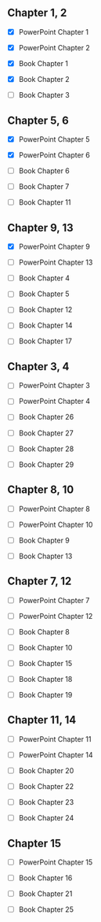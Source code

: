 ## Chapter 1, 2

- [x] PowerPoint Chapter 1
- [x] PowerPoint Chapter 2

- [x] Book Chapter 1
- [x] Book Chapter 2
- [ ] Book Chapter 3

## Chapter 5, 6

- [x] PowerPoint Chapter 5
- [x] PowerPoint Chapter 6

- [ ] Book Chapter 6
- [ ] Book Chapter 7
- [ ] Book Chapter 11

## Chapter 9, 13

- [x] PowerPoint Chapter 9
- [ ] PowerPoint Chapter 13

- [ ] Book Chapter 4
- [ ] Book Chapter 5
- [ ] Book Chapter 12
- [ ] Book Chapter 14
- [ ] Book Chapter 17

## Chapter 3, 4

- [ ] PowerPoint Chapter 3
- [ ] PowerPoint Chapter 4

- [ ] Book Chapter 26
- [ ] Book Chapter 27
- [ ] Book Chapter 28
- [ ] Book Chapter 29

## Chapter 8, 10

- [ ] PowerPoint Chapter 8
- [ ] PowerPoint Chapter 10

- [ ] Book Chapter 9
- [ ] Book Chapter 13

## Chapter 7, 12

- [ ] PowerPoint Chapter 7
- [ ] PowerPoint Chapter 12

- [ ] Book Chapter 8
- [ ] Book Chapter 10
- [ ] Book Chapter 15
- [ ] Book Chapter 18
- [ ] Book Chapter 19

## Chapter 11, 14

- [ ] PowerPoint Chapter 11
- [ ] PowerPoint Chapter 14

- [ ] Book Chapter 20
- [ ] Book Chapter 22
- [ ] Book Chapter 23
- [ ] Book Chapter 24

## Chapter 15

- [ ] PowerPoint Chapter 15

- [ ] Book Chapter 16
- [ ] Book Chapter 21
- [ ] Book Chapter 25
